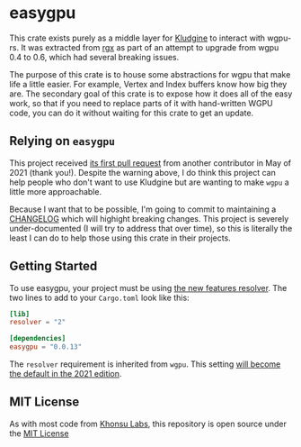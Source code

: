 # easygpu

This crate exists purely as a middle layer for [Kludgine](https://github.com/khonsulabs/kludgine) to interact with wgpu-rs. It was extracted from [rgx](https://github.com/cloudhead/rgx) as part of an attempt to upgrade from wgpu 0.4 to 0.6, which had several breaking issues.

The purpose of this crate is to house some abstractions for wgpu that make life a little easier. For example, Vertex and Index buffers know how big they are. The secondary goal of this crate is to expose how it does all of the easy work, so that if you need to replace parts of it with hand-written WGPU code, you can do it without waiting for this crate to get an update.

## Relying on `easygpu`

This project received [its first pull request](https://github.com/khonsulabs/easygpu/pull/1) from another contributor in May of 2021 (thank you!). Despite the warning above, I do think this project can help people who don't want to use Kludgine but are wanting to make `wgpu` a little more approachable.

Because I want that to be possible, I'm going to commit to maintaining a [CHANGELOG](./CHANGELOG.md) which will highight breaking changes. This project is severely under-documented (I will try to address that over time), so this is literally the least I can do to help those using this crate in their projects.

## Getting Started

To use easygpu, your project must be using [the new features
resolver](https://doc.rust-lang.org/cargo/reference/features.html#feature-resolver-version-2). The two
lines to add to your `Cargo.toml` look like this:

```toml
[lib]
resolver = "2"

[dependencies]
easygpu = "0.0.13"
```

The `resolver` requirement is inherited from `wgpu`. This setting [will become
the default in the 2021
edition](https://github.com/rust-lang/cargo/issues/9048).

## MIT License

As with most code from [Khonsu Labs](https://khonsulabs.com), this repository is open source under the [MIT License](./LICENSE.txt)
